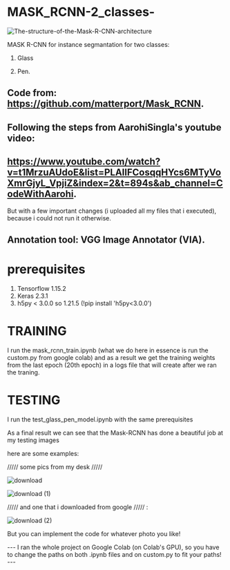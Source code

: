 # MASK_RCNN-2_classes-


![The-structure-of-the-Mask-R-CNN-architecture](https://user-images.githubusercontent.com/65830412/159546562-639569f0-86d8-4451-8a84-7d509f979463.png)



MASK R-CNN for instance segmantation for two classes:

  1) Glass
   
  2) Pen.

Code from: https://github.com/matterport/Mask_RCNN.
--

Following the steps from AarohiSingla's youtube video:
--
https://www.youtube.com/watch?v=t1MrzuAUdoE&list=PLAIlFCosqqHYcs6MTyVoXmrGjyL_VpjiZ&index=2&t=894s&ab_channel=CodeWithAarohi.
--
But with a few important changes (i uploaded all my files that i executed), because i could not run it otherwise.

Annotation tool: VGG Image Annotator (VIA).
--
# prerequisites
1) Tensorflow 1.15.2
2) Keras 2.3.1
3) h5py < 3.0.0 so 1.21.5 (!pip install 'h5py<3.0.0')

# TRAINING

I run the mask_rcnn_train.ipynb (what we do here in essence is run the custom.py from google colab) and as a result we get the training weights from the last epoch (20th epoch) in a logs file that will create after we ran the traning.

# TESTING
I run the test_glass_pen_model.ipynb with the same prerequisites

As a final result we can see that the Mask-RCNN has done a beautiful job at my testing images 

here are some examples:

///// some pics from my desk /////

![download](https://user-images.githubusercontent.com/65830412/160298939-e4a2c0db-bc9d-4e14-b910-3c49a8e7e37d.png)

![download (1)](https://user-images.githubusercontent.com/65830412/160298949-0f68f1cc-df0f-4d71-b9f9-0cadad889390.png)

///// and one that i downloaded from google ///// :

![download (2)](https://user-images.githubusercontent.com/65830412/160299034-c1cd1aae-ab7d-49c8-89ea-28f821f3f17c.png)


But you can implement the code for whatever photo you like!


--- I ran the whole project on Google Colab (on Colab's GPU), so you have to change the paths on both .ipynb files and on custom.py to fit your paths! ---
